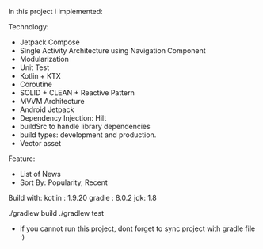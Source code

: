 In this project i implemented:

Technology:

- Jetpack Compose
- Single Activity Architecture using Navigation Component
- Modularization
- Unit Test
- Kotlin + KTX
- Coroutine
- SOLID + CLEAN + Reactive Pattern
- MVVM Architecture
- Android Jetpack
- Dependency Injection: Hilt
- buildSrc to handle library dependencies
- build types: development and production.
- Vector asset

Feature:

- List of News
- Sort By: Popularity, Recent

Build with:
kotlin : 1.9.20
gradle : 8.0.2
jdk: 1.8

./gradlew build
./gradlew test

- if you cannot run this project, dont forget to sync project with gradle file :)